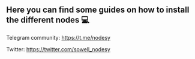 ## Here you can find some guides on how to install the different nodes 💻


Telegram community: https://t.me/nodesy


Twitter: https://twitter.com/sowell_nodesy
